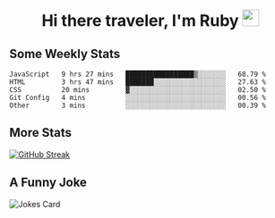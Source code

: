 <h1 align="center">Hi there traveler, I'm Ruby <img src="https://user-images.githubusercontent.com/81705278/122967910-fa9b5a00-d358-11eb-99ec-db00243bed5a.gif" width="30px"> </h1>

<h2>Some Weekly Stats</h2>

<!--START_SECTION:waka-->
```text
JavaScript   9 hrs 27 mins   █████████████████▒░░░░░░░   68.79 % 
HTML         3 hrs 47 mins   ███████░░░░░░░░░░░░░░░░░░   27.63 % 
CSS          20 mins         ▓░░░░░░░░░░░░░░░░░░░░░░░░   02.50 % 
Git Config   4 mins          ░░░░░░░░░░░░░░░░░░░░░░░░░   00.56 % 
Other        3 mins          ░░░░░░░░░░░░░░░░░░░░░░░░░   00.39 % 
```
<!--END_SECTION:waka-->

<h2>More Stats</h2>

[![GitHub Streak](https://github-readme-streak-stats.herokuapp.com/?user=radkinz&theme=dark)](https://git.io/streak-stats)

<h2>A Funny Joke</h2>

<!-- jokes -->
<img src="https://readme-jokes.vercel.app/api?theme=material-palenight" alt="Jokes Card"/>
